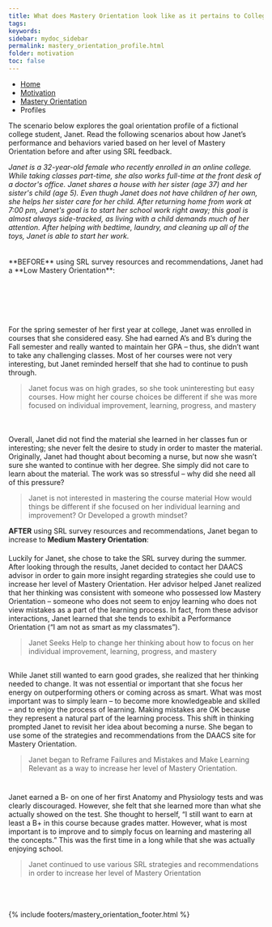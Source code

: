 ```yaml
---
title: What does Mastery Orientation look like as it pertains to College Life?
tags: 
keywords: 
sidebar: mydoc_sidebar
permalink: mastery_orientation_profile.html
folder: motivation
toc: false
---
```


<ul class="breadcrumb">
    <li><a href="index.html">Home</a></li>
    <li><a href="motivation.html">Motivation</a></li>
    <li><a href="performance_orientation.html">Mastery Orientation</a></li>
    <li class="active">Profiles</li>
</ul>

The scenario below explores the goal orientation profile of a fictional college student, Janet. Read the following scenarios about how Janet’s performance and behaviors varied based on her level of Mastery Orientation before and after using SRL feedback.

<div markdown="span" class="alert alert-info" role="alert"><i class="fa fa-info-circle">
Janet is a 32-year-old female who recently enrolled in an online college. While taking classes part-time, she also works full-time at the front desk of a doctor's office. Janet shares a house with her sister (age 37) and her sister's child (age 5). Even thugh Janet does not have children of her own, she helps her sister care for her child. After returning home from work at 7:00 pm, Janet's goal is to start her school work right away; this goal is almost always side-tracked, as living with a child demands much of her attention. After helping with bedtime, laundry, and cleaning up all of the toys, Janet is able to start her work.</i>
<br>
<br>
<br>
**BEFORE** using SRL survey resources and recommendations, Janet had a **Low Mastery Orientation**:

<div class="col-md-6" style="margin-top: 100px"> <!-- Adjust the margin-top until the text displays where you want -->
For the spring semester of her first year at college, Janet was enrolled in courses that she considered easy. She had earned A’s and B’s during the Fall semester and really wanted to maintain her GPA – thus, she didn’t want to take any challenging classes. Most of her courses were not very interesting, but Janet reminded herself that she had to continue to push through. 
</div><div class="col-md-6"><blockquote class="oval-thought">
Janet focus was on high grades, so she took uninteresting but easy courses. How might her course choices be different if she was more focused on individual improvement, learning, progress, and mastery
</blockquote></div>
<div class="col-md-6" style="margin-top: 50px"> <!-- Adjust the margin-top until the text displays where you want -->
Overall, Janet did not find the material she learned in her classes fun or interesting; she never felt the desire to study in order to master the material. Originally, Janet had thought about becoming a nurse, but now she wasn’t sure she wanted to continue with her degree. She simply did not care to learn about the material. The work was so stressful – why did she need all of this pressure? 
</div><div class="col-md-6"><blockquote class="oval-thought">
Janet is not interested in mastering the course material 
How would things be different if she focused on her individual learning and improvement? Or Developed a growth mindset?
</blockquote></div>


**AFTER** using SRL survey resources and recommendations, Janet began to increase to **Medium Mastery Orientation**:
<div class="col-md-6" style="margin-top: 20px"> <!-- Adjust the margin-top until the text displays where you want -->
Luckily for Janet, she chose to take the SRL survey during the summer. After looking through the results, Janet decided to contact her DAACS advisor in order to gain more insight regarding strategies she could use to increase her level of Mastery Orientation. Her advisor helped Janet realized that her thinking was consistent with someone who possessed low Mastery Orientation – someone who does not seem to enjoy learning who does not view mistakes as a part of the learning process. In fact, from these advisor interactions, Janet learned that she tends to exhibit a Performance Orientation (“I am not as smart as my classmates”).
</div><div class="col-md-6"><blockquote class="oval-thought">
Janet Seeks Help to change her thinking about how to focus on her individual improvement, learning, progress, and mastery
</blockquote></div>

<div class="col-md-6" style="margin-top: 30px"> <!-- Adjust the margin-top until the text displays where you want -->
While Janet still wanted to earn good grades, she realized that her thinking needed to change. It was not essential or important that she focus her energy on outperforming others or coming across as smart. What was most important was to simply learn – to become more knowledgeable and skilled – and to enjoy the process of learning. Making mistakes are OK because they represent a natural part of the learning process. This shift in thinking prompted Janet to revisit her idea about becoming a nurse. She began to use some of the strategies and recommendations from the DAACS site for Mastery Orientation.
</div><div class="col-md-6"><blockquote class="oval-thought">
Janet began to Reframe Failures and Mistakes and Make Learning Relevant as a way to increase her level of Mastery Orientation.
</blockquote></div>
<div class="col-md-6" style="margin-top: 40px"> <!-- Adjust the margin-top until the text displays where you want -->
Janet earned a B- on one of her first Anatomy and Physiology tests and was clearly discouraged. However, she felt that she learned more than what she actually showed on the test. She thought to herself, “I still want to earn at least a B+ in this course because grades matter. However, what is most important is to improve and to simply focus on learning and mastering all the concepts.” This was the first time in a long while that she was actually enjoying school.
</div><div class="col-md-6"><blockquote class="oval-thought">
Janet continued to use various SRL strategies and recommendations in order to increase her level of Mastery Orientation 
</blockquote></div>
<br>
<br>
<br>
{% include footers/mastery_orientation_footer.html %}

